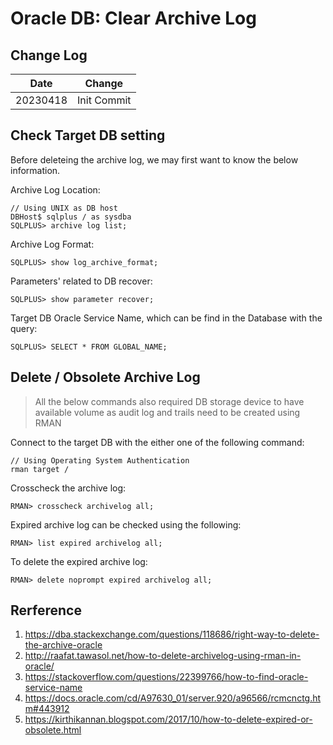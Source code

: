 # Oracle DB: Clear Archive Log

## Change Log

| Date | Change |
|----|-----|
| 20230418 | Init Commit |

## Check Target DB setting

Before deleteing the archive log, we may first want to know the below information.

Archive Log Location:

    // Using UNIX as DB host
    DBHost$ sqlplus / as sysdba
    SQLPLUS> archive log list;
    
Archive Log Format:

    SQLPLUS> show log_archive_format;
    
Parameters' related to DB recover:

    SQLPLUS> show parameter recover;
    

Target DB Oracle Service Name, which can be find in the Database with the query:

    SQLPLUS> SELECT * FROM GLOBAL_NAME;

## Delete / Obsolete Archive Log 

> All the below commands also required DB storage device to have available volume as audit log and trails need to be created using RMAN

Connect to the target DB with the either one of the following command:

    // Using Operating System Authentication
    rman target /

Crosscheck the archive log:

    RMAN> crosscheck archivelog all;
    
Expired archive log can be checked using the following:
    
    RMAN> list expired archivelog all;

To delete the expired archive log:

    RMAN> delete noprompt expired archivelog all;

## Rerference
1. https://dba.stackexchange.com/questions/118686/right-way-to-delete-the-archive-oracle
2. http://raafat.tawasol.net/how-to-delete-archivelog-using-rman-in-oracle/
3. https://stackoverflow.com/questions/22399766/how-to-find-oracle-service-name
4. https://docs.oracle.com/cd/A97630_01/server.920/a96566/rcmcnctg.htm#443912
5. https://kirthikannan.blogspot.com/2017/10/how-to-delete-expired-or-obsolete.html
